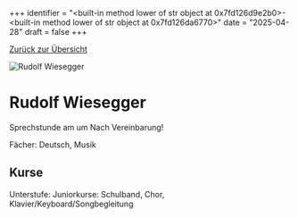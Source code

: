 
+++
identifier = "<built-in method lower of str object at 0x7fd126d9e2b0>-<built-in method lower of str object at 0x7fd126da6770>"
date = "2025-04-28"
draft = false
+++

 [Zurück zur Übersicht](/schule/personen/)

<div class="row">
<div class="column">
<img src="/images/personal/Wiesegger.jpg" alt="Rudolf Wiesegger"> 
</div>
<div class="column">

# Rudolf Wiesegger

Sprechstunde am  um Nach Vereinbarung!

Fächer: Deutsch,  Musik





## Kurse

Unterstufe: Juniorkurse: Schulband,  Chor,  Klavier/Keyboard/Songbegleitung





</div>
</div> 

